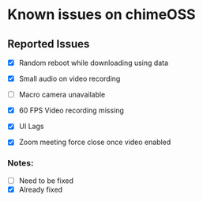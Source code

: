 # Known issues on chimeOSS

## Reported Issues
 * [X]  Random reboot while downloading using data
 * [X]  Small audio on video recording
 * [ ]  Macro camera unavailable
 * [X]  60 FPS Video recording missing
 * [X]  UI Lags
 * [X]  Zoom meeting force close once video enabled


### Notes:
 * [ ]  Need to be fixed
 * [X]  Already fixed

